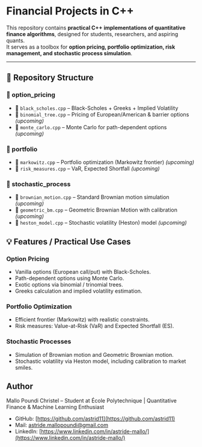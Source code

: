 # Financial Projects in C++

This repository contains **practical C++ implementations of quantitative finance algorithms**, designed for students, researchers, and aspiring quants.  
It serves as a toolbox for **option pricing, portfolio optimization, risk management, and stochastic process simulation**.  

---

## 📂 Repository Structure

### 📂 option_pricing
- 📄 `black_scholes.cpp` – Black-Scholes + Greeks + Implied Volatility
- 📄 `binomial_tree.cpp` – Pricing of European/American & barrier options *(upcoming)*
- 📄 `monte_carlo.cpp` – Monte Carlo for path-dependent options *(upcoming)*

### 📂 portfolio
- 📄 `markowitz.cpp` – Portfolio optimization (Markowitz frontier) *(upcoming)*
- 📄 `risk_measures.cpp` – VaR, Expected Shortfall *(upcoming)*

### 📂 stochastic_process
- 📄 `brownian_motion.cpp` – Standard Brownian motion simulation *(upcoming)*
- 📄 `geometric_bm.cpp` – Geometric Brownian Motion with calibration *(upcoming)*
- 📄 `heston_model.cpp` – Stochastic volatility (Heston) model *(upcoming)*

## 💡 **Features / Practical Use Cases**

###  Option Pricing
- Vanilla options (European call/put) with Black-Scholes.
- Path-dependent options using Monte Carlo.
- Exotic options via binomial / trinomial trees.
- Greeks calculation and implied volatility estimation.

###  Portfolio Optimization
- Efficient frontier (Markowitz) with realistic constraints.
- Risk measures: Value-at-Risk (VaR) and Expected Shortfall (ES).

###  Stochastic Processes
- Simulation of Brownian motion and Geometric Brownian motion.
- Stochastic volatility via Heston model, including calibration to market smiles.

## **Author**

Mallo Poundi Christel – Student at École Polytechnique | Quantitative Finance & Machine Learning Enthusiast

- GitHub: [https://github.com/astrid11](https://github.com/astrid11)  
- Mail: astride.mallopoundi@gmail.com  
- LinkedIn: [https://www.linkedin.com/in/astride-mallo/](https://www.linkedin.com/in/astride-mallo/)


